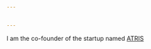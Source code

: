 ```yaml
---


---
```


<p>I am the co-founder of the startup named <a href="https://atris.live/">ATRIS</a></p>

